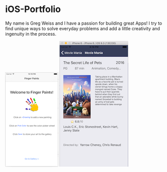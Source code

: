 # iOS-Portfolio

My name is Greg Weiss and I have a passion for building great Apps! I try to find unique ways to solve everyday problems and add a little creativity and ingenuity in the process.

![FingerPaints](https://github.com/wiseguy16/iOS-Portfolio/blob/master/FingerPaintsWelcome.png) ![MovieMania](https://github.com/wiseguy16/iOS-Portfolio/blob/master/Detail%20Screen.png)






